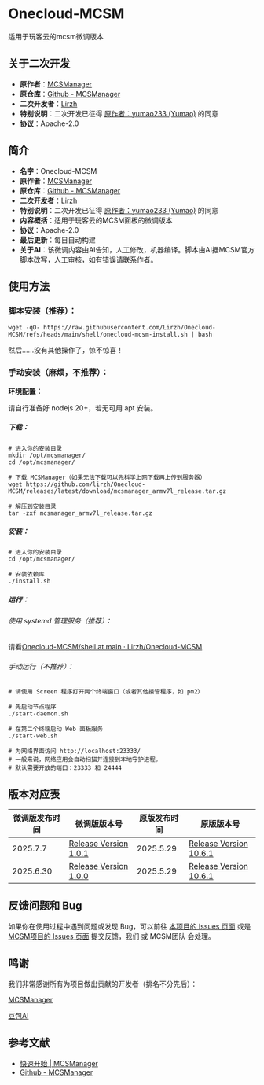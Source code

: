 # Onecloud-MCSM
适用于玩客云的mcsm微调版本

## 关于二次开发

- **原作者**：[MCSManager](https://github.com/MCSManager)
- **原仓库**：[Github - MCSManager](https://github.com/MCSManager/MCSManager)
- **二次开发者**：[Lirzh](https://github.com/lirzh)
- **特别说明**：二次开发已征得 [原作者：yumao233 (Yumao)](https://github.com/yumao233)  的同意
- **协议**：Apache-2.0

## 简介

- **名字**：Onecloud-MCSM
- **原作者**：[MCSManager](https://github.com/MCSManager)
- **原仓库**：[Github - MCSManager](https://github.com/MCSManager/MCSManager)
- **二次开发者**：[Lirzh](https://github.com/lirzh)
- **特别说明**：二次开发已征得 [原作者：yumao233 (Yumao)](https://github.com/yumao233)  的同意
- **内容概括**：适用于玩客云的MCSM面板的微调版本
- **协议**：Apache-2.0
- **最后更新**：每日自动构建
- **关于AI**：该微调内容由AI告知，人工修改，机器编译。脚本由AI据MCSM官方脚本改写，人工审核，如有错误请联系作者。

## 使用方法

### 脚本安装（推荐）：

```
wget -qO- https://raw.githubusercontent.com/Lirzh/Onecloud-MCSM/refs/heads/main/shell/onecloud-mcsm-install.sh | bash
```

然后......没有其他操作了，惊不惊喜！

### 手动安装（麻烦，不推荐）：

**环境配置：**

请自行准备好 nodejs 20+，若无可用 apt 安装。 

##### 下载：

```
# 进入你的安装目录
mkdir /opt/mcsmanager/
cd /opt/mcsmanager/

# 下载 MCSManager（如果无法下载可以先科学上网下载再上传到服务器）
wget https://github.com/lirzh/Onecloud-MCSM/releases/latest/download/mcsmanager_armv7l_release.tar.gz

# 解压到安装目录
tar -zxf mcsmanager_armv7l_release.tar.gz
```

##### 安装：

```
# 进入你的安装目录
cd /opt/mcsmanager/

# 安装依赖库
./install.sh
```

##### 运行：

###### 使用 systemd 管理服务（推荐）：

请看[Onecloud-MCSM/shell at main · Lirzh/Onecloud-MCSM](https://github.com/Lirzh/Onecloud-MCSM/tree/main/shell)

###### 手动运行（不推荐）：

```
# 请使用 Screen 程序打开两个终端窗口（或者其他接管程序，如 pm2）

# 先启动节点程序
./start-daemon.sh

# 在第二个终端启动 Web 面板服务
./start-web.sh

# 为网络界面访问 http://localhost:23333/
# 一般来说，网络应用会自动扫描并连接到本地守护进程。
# 默认需要开放的端口：23333 和 24444
```



## 版本对应表

| 微调版发布时间 | 微调版版本号                                                 | 原版发布时间 | 原版版本号                                                   |
| -------------- | ------------------------------------------------------------ | ------------ | ------------------------------------------------------------ |
| 2025.7.7       | [Release Version 1.0.1 ](https://github.com/lirzh/Onecloud-MCSM/releases/tag/v1.0.1) | 2025.5.29    | [Release Version 10.6.1 ](https://github.com/MCSManager/MCSManager/releases/tag/v10.6.1) |
| 2025.6.30      | [Release Version 1.0.0 ](https://github.com/lirzh/Onecloud-MCSM/releases/tag/v1.0.0) | 2025.5.29    | [Release Version 10.6.1 ](https://github.com/MCSManager/MCSManager/releases/tag/v10.6.1) |



## 反馈问题和 Bug

如果你在使用过程中遇到问题或发现 Bug，可以前往 [本项目的 Issues 页面](https://github.com/lirzh/Onecloud-Mcsm/issues) 或是 [MCSM项目的 Issues 页面](https://github.com/MCSManager/MCSManager/issues) 提交反馈，我们 或 MCSM团队 会处理。

## 鸣谢

我们非常感谢所有为项目做出贡献的开发者（排名不分先后）：

[MCSManager](https://github.com/MCSManager)

[豆包AI](https://doubao.com)

## 参考文献

- [快速开始 | MCSManager](https://docs.mcsmanager.com/zh_cn/)
- [Github - MCSManager](https://github.com/MCSManager/MCSManager)

